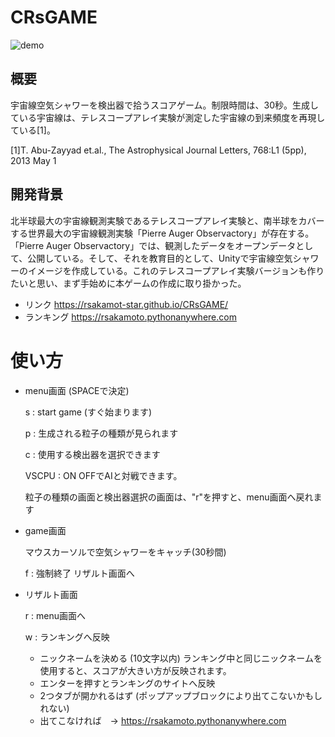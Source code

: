 # CRsGAME

![demo](https://github.com/rsakamot-star/wiki/CRsGAME/image/Videotogif.gif)

## 概要

宇宙線空気シャワーを検出器で拾うスコアゲーム。制限時間は、30秒。生成している宇宙線は、テレスコープアレイ実験が測定した宇宙線の到来頻度を再現している[1]。 

[1]T. Abu-Zayyad et.al., The Astrophysical Journal Letters, 768:L1 (5pp), 2013 May 1

## 開発背景

北半球最大の宇宙線観測実験であるテレスコープアレイ実験と、南半球をカバーする世界最大の宇宙線観測実験「Pierre Auger Observactory」が存在する。「Pierre Auger Observactory」では、観測したデータをオープンデータとして、公開している。そして、それを教育目的として、Unityで宇宙線空気シャワーのイメージを作成している。これのテレスコープアレイ実験バージョンも作りたいと思い、まず手始めに本ゲームの作成に取り掛かった。

* リンク https://rsakamot-star.github.io/CRsGAME/
* ランキング https://rsakamoto.pythonanywhere.com

# 使い方
* menu画面 (SPACEで決定)

  s : start game (すぐ始まります)
  
  p : 生成される粒子の種類が見られます

  c : 使用する検出器を選択できます

  VSCPU : ON OFFでAIと対戦できます。

  粒子の種類の画面と検出器選択の画面は、"r"を押すと、menu画面へ戻れます
* game画面

  マウスカーソルで空気シャワーをキャッチ(30秒間)
  
  f : 強制終了 リザルト画面へ

* リザルト画面

  r : menu画面へ

  w : ランキングへ反映
  * ニックネームを決める (10文字以内) ランキング中と同じニックネームを使用すると、スコアが大きい方が反映されます。
  * エンターを押すとランキングのサイトへ反映
  * 2つタブが開かれるはず (ポップアップブロックにより出てこないかもしれない)
  * 出てこなければ　-> https://rsakamoto.pythonanywhere.com


